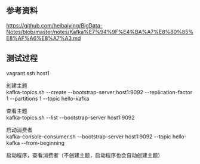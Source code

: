 ## 参考资料

https://github.com/heibaiying/BigData-Notes/blob/master/notes/Kafka%E7%94%9F%E4%BA%A7%E8%80%85%E8%AF%A6%E8%A7%A3.md

## 测试过程

vagrant ssh host1  

创建主题  
kafka-topics.sh --create --bootstrap-server host1:9092 --replication-factor 1 --partitions 1 --topic hello-kafka  

查看主题  
kafka-topics.sh --list --bootstrap-server host1:9092  

启动消费者  
kafka-console-consumer.sh --bootstrap-server host1:9092 --topic hello-kafka --from-beginning  

启动程序，查看消费者（不创建主题，启动程序也会自动创建主题）